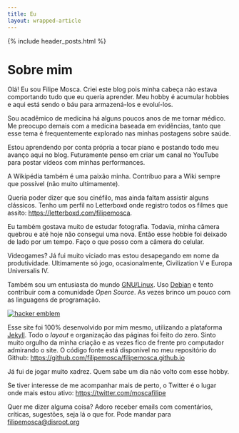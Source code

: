```yaml
---
title: Eu
layout: wrapped-article
---
```


{% include header_posts.html %}

# Sobre mim

Olá! Eu sou Filipe Mosca. Criei este blog pois minha cabeça não estava comportando tudo que eu queria aprender. Meu hobby é acumular hobbies e aqui está sendo o báu para armazená-los e evoluí-los.

Sou acadêmico de medicina há alguns poucos anos de me tornar médico. Me preocupo demais com a medicina baseada em evidências, tanto que esse tema é frequentemente explorado nas minhas postagens sobre saúde.

Estou aprendendo por conta própria a tocar piano e postando todo meu avanço aqui no blog. Futuramente penso em criar um canal no YouTube para postar vídeos com minhas performances.

A Wikipédia também é uma paixão minha. Contríbuo para a Wiki sempre que possível (não muito ultimamente).

Queria poder dizer que sou cinéfilo, mas ainda faltam assistir alguns clássicos. Tenho um perfil no Letterboxd onde registro todos os filmes que assito: <https://letterboxd.com/filipemosca>.

Eu também gostava muito de estudar fotografia. Todavia, minha câmera quebrou e até hoje não consegui uma nova. Então esse hobbie foi deixado de lado por um tempo. Faço o que posso com a câmera do celular.

Videogames? Já fui muito viciado mas estou desapegando em nome da produtividade. Ultimamente só jogo, ocasionalmente, Civilization V e Europa Universalis IV.

Também sou um entusiasta do mundo [GNU/Linux](https://pt.wikipedia.org/wiki/GNU/Linux). Uso [Debian](https://pt.wikipedia.org/wiki/Debian) e tento contribuir com a comunidade *Open Source*. As vezes brinco um pouco com as linguagens de programação.

<a href='http://www.catb.org/hacker-emblem/'>
<img src='http://www.catb.org/hacker-emblem/glider.png' alt='hacker emblem' /></a>

Esse site foi 100% desenvolvido por mim mesmo, utilizando a plataforma [Jekyll](https://jekyllrb.com/). Todo o *layout* e organização das páginas foi feito do zero. Sinto muito orgulho da minha criação e as vezes fico de frente pro computador admirando o site. O código fonte está disponível no meu repositório do Github: <https://github.com/filipemosca/filipemosca.github.io>

Já fui de jogar muito xadrez. Quem sabe um dia não volto com esse hobby.

Se tiver interesse de me acompanhar mais de perto, o Twitter é o lugar onde mais estou ativo: <https://twitter.com/moscafilipe>

Quer me dizer alguma coisa? Adoro receber emails com comentários, críticas, sugestões, seja lá o que for. Pode mandar para <filipemosca@disroot.org>

<!-- ## Lendo

<figure>
    <img src="/assets/images/reading/rapido-e-devagar.jpg" alt="Capa do livro que estou lendo">
    <figcaption>Game of Thrones</figcaption>
</figure> -->


